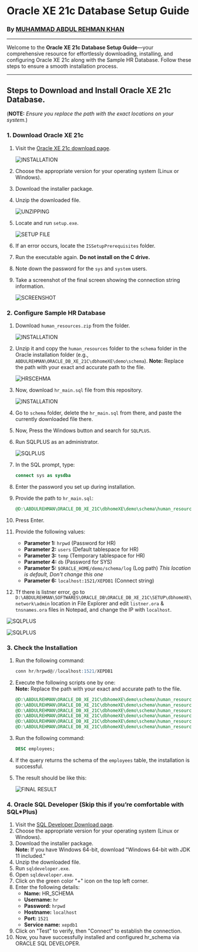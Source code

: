 # Oracle XE 21c Database Setup Guide
### **By [MUHAMMAD ABDUL REHMAN KHAN](https://github.com/mabdulrehmankhan)**

---

Welcome to the **Oracle XE 21c Database Setup Guide**—your comprehensive resource for effortlessly downloading, installing, and configuring Oracle XE 21c along with the Sample HR Database. Follow these steps to ensure a smooth installation process.

---

## Steps to Download and Install Oracle XE 21c Database.
(**NOTE:** *Ensure you replace the path with the exact locations on your system.*)


### 1. Download Oracle XE 21c
1. Visit the [Oracle XE 21c download page](https://www.oracle.com/database/technologies/xe-downloads.html).

   ![INSTALLATION](install.png)

2. Choose the appropriate version for your operating system (Linux or Windows).
3. Download the installer package.
4. Unzip the downloaded file.

   ![UNZIPPING](unzip.png)

5. Locate and run `setup.exe`.

   ![SETUP FILE](setup.png)

6. If an error occurs, locate the `ISSetupPrerequisites` folder.
7. Run the executable again. **Do not install on the C drive.**
8. Note down the password for the `sys` and `system` users.
9. Take a screenshot of the final screen showing the connection string information.

   ![SCREENSHOT](screenshot.png)


### 2. Configure Sample HR Database
1. Download `human_resources.zip` from the folder.

   ![INSTALLATION](hr.png)

2. Unzip it and copy the `human_resources` folder to the `schema` folder in the Oracle installation folder (e.g., `ABDULREHMAN\ORACLE_DB_XE_21C\dbhomeXE\demo\schema`).
   **Note:** Replace the path with your exact and accurate path to the file.

   ![HRSCEHMA](hrschema.png)


3. Now, download `hr_main.sql` file from this repository.

   ![INSTALLATION](replace.png)

4. Go to `schema` folder, delete the `hr_main.sql` from there, and paste the currently downloaded file there.
5. Now, Press the Windows button and search for `SQLPLUS`.
6. Run SQLPLUS as an administrator.

   ![SQLPLUS](sqlplus.png)

7. In the SQL prompt, type:
    ```sql
    connect sys as sysdba
    ```
8. Enter the password you set up during installation.
9. Provide the path to `hr_main.sql`:
    ```sql
    @D:\ABDULREHMAN\ORACLE_DB_XE_21C\dbhomeXE\demo\schema\human_resources\hr_main.sql
    ```
10. Press Enter.
11. Provide the following values:
    - **Parameter 1:** `hrpwd` (Password for HR)
    - **Parameter 2:** `users` (Default tablespace for HR)
    - **Parameter 3:** `temp` (Temporary tablespace for HR)
    - **Parameter 4:** `db` (Password for SYS)
    - **Parameter 5:** `$ORACLE_HOME/demo/schema/log` (Log path) _This location is default, Don't change this one_
    - **Parameter 6:** `localhost:1521/XEPDB1` (Connect string)

12. Tf there is listner error, go to `D:\ABDULREHMAN\SOFTWARES\ORACLE_DB\ORACLE_DB_XE_21C\SETUP\dbhomeXE\network\admin` location in File Explorer and edit `listner.ora` & `tnsnames.ora` files in Notepad, and change the IP with `localhost`.

   ![SQLPLUS](liste.png)


   ![SQLPLUS](tra.png)

### 3. Check the Installation
1. Run the following command:
    ```sql
    conn hr/hrpwd@//localhost:1521/XEPDB1
    ```
2. Execute the following scripts one by one:  
   **Note:** Replace the path with your exact and accurate path to the file.
    ```sql
    @D:\ABDULREHMAN\ORACLE_DB_XE_21C\dbhomeXE\demo\schema\human_resources\hr_cre.sql
    @D:\ABDULREHMAN\ORACLE_DB_XE_21C\dbhomeXE\demo\schema\human_resources\hr_popul.sql
    @D:\ABDULREHMAN\ORACLE_DB_XE_21C\dbhomeXE\demo\schema\human_resources\hr_idx.sql
    @D:\ABDULREHMAN\ORACLE_DB_XE_21C\dbhomeXE\demo\schema\human_resources\hr_code.sql
    @D:\ABDULREHMAN\ORACLE_DB_XE_21C\dbhomeXE\demo\schema\human_resources\hr_comnt.sql
    @D:\ABDULREHMAN\ORACLE_DB_XE_21C\dbhomeXE\demo\schema\human_resources\hr_analz.sql
    ```
3. Run the following command:
    ```sql
    DESC employees;
    ```
4. If the query returns the schema of the `employees` table, the installation is successful.
5. The result should be like this:

   ![FINAL RESULT](final_result.jpg)

### 4. Oracle SQL Developer (Skip this if you’re comfortable with SQL*Plus)
1. Visit the [SQL Developer Download page](https://www.oracle.com/database/sqldeveloper/technologies/download/).
2. Choose the appropriate version for your operating system (Linux or Windows).
3. Download the installer package.  
   **Note:** If you have Windows 64-bit, download "Windows 64-bit with JDK 11 included."
4. Unzip the downloaded file.
5. Run `sqldeveloper.exe`.
6. Open `sqldeveloper.exe`.
7. Click on the green color "+" icon on the top left corner.
8. Enter the following details:
    - **Name:** HR_SCHEMA
    - **Username:** `hr`
    - **Password:** `hrpwd`
    - **Hostname:** `localhost`
    - **Port:** `1521`
    - **Service name:** `xepdb1`
9. Click on "Test" to verify, then "Connect" to establish the connection.
10. Now, you have successfully installed and configured hr_schema via ORACLE SQL DEVELOPER.
